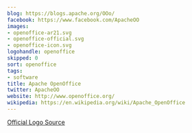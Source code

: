 ```yaml
---
blog: https://blogs.apache.org/OOo/
facebook: https://www.facebook.com/ApacheOO
images:
- openoffice-ar21.svg
- openoffice-official.svg
- openoffice-icon.svg
logohandle: openoffice
skipped: 0
sort: openoffice
tags:
- software
title: Apache OpenOffice
twitter: ApacheOO
website: http://www.openoffice.org/
wikipedia: https://en.wikipedia.org/wiki/Apache_OpenOffice
---
```


[Official Logo Source](https://commons.wikimedia.org/wiki/File:Apache_OpenOffice_logo_and_wordmark_%282014%29.svg)
